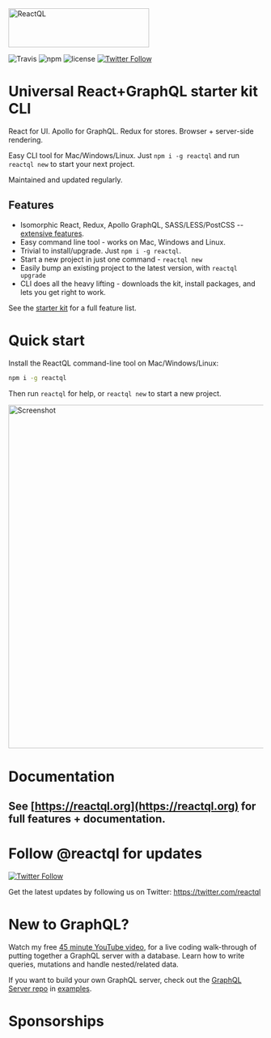 <img src="https://reactql.org/reactql/logo.svg" alt="ReactQL" width="278" height="77" />

![Travis](https://api.travis-ci.org/reactql/cli.svg?branch=master) ![npm](https://img.shields.io/npm/dt/reactql.svg?style=flat-square) ![license](https://img.shields.io/github/license/reactql/cli.svg?style=flat-square) [![Twitter Follow](https://img.shields.io/twitter/follow/reactql.svg?style=social&label=Follow)](https://twitter.com/reactql)

# Universal React+GraphQL starter kit CLI

React for UI. Apollo for GraphQL. Redux for stores. Browser + server-side rendering.

Easy CLI tool for Mac/Windows/Linux. Just `npm i -g reactql` and run `reactql new` to start your next project.

Maintained and updated regularly.

## Features

* Isomorphic React, Redux, Apollo GraphQL, SASS/LESS/PostCSS -- [extensive features](https://github.com/reactql/kit).
* Easy command line tool - works on Mac, Windows and Linux.
* Trivial to install/upgrade. Just `npm i -g reactql`.
* Start a new project in just one command - `reactql new`
* Easily bump an existing project to the latest version, with `reactql upgrade`
* CLI does all the heavy lifting - downloads the kit, install packages, and lets you get right to work.

See the [starter kit](https://github.com/reactql/kit) for a full feature list.

# Quick start

Install the ReactQL command-line tool on Mac/Windows/Linux:

```bash
npm i -g reactql
```

Then run `reactql` for help, or `reactql new` to start a new project.

<img src="https://reactql.org/reactql/screenshot.png" alt="Screenshot" width="570" height="678" />

# Documentation

## See **[https://reactql.org](https://reactql.org)** for full features + documentation.

# Follow @reactql for updates

[![Twitter Follow](https://img.shields.io/twitter/follow/reactql.svg?style=social&label=Follow)](https://twitter.com/reactql)

Get the latest updates by following us on Twitter: https://twitter.com/reactql

# New to GraphQL?

Watch my free [45 minute YouTube video](https://www.youtube.com/watch?v=DNPVqK_woRQ), for a live coding walk-through of putting together a GraphQL server with a database. Learn how to write queries, mutations and handle nested/related data.

If you want to build your own GraphQL server, check out the [GraphQL Server repo](https://github.com/reactql/examples/tree/master/graphql-server) in [examples](https://github.com/reactql/examples).

# Sponsorships


